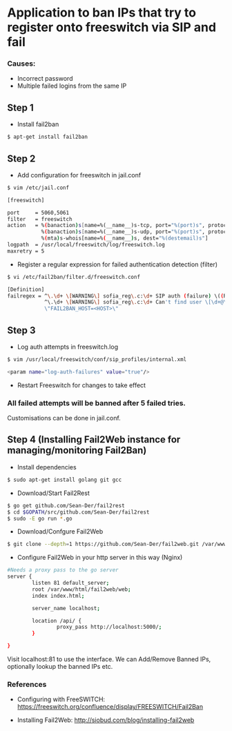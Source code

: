 # Application to ban IPs that try to register onto freeswitch via SIP and fail
### Causes:
- Incorrect password
- Multiple failed logins from the same IP

## Step 1
- Install fail2ban

```sh
$ apt-get install fail2ban
```
## Step 2
- Add configuration for freeswitch in jail.conf

```sh
$ vim /etc/jail.conf

[freeswitch]

port     = 5060,5061
filter   = freeswitch
action   = %(banaction)s[name=%(__name__)s-tcp, port="%(port)s", protocol="tcp", chain="%(chain)s", actname=%(banaction)s-tcp]
           %(banaction)s[name=%(__name__)s-udp, port="%(port)s", protocol="udp", chain="%(chain)s", actname=%(banaction)s-udp]
           %(mta)s-whois[name=%(__name__)s, dest="%(destemail)s"]
logpath  = /usr/local/freeswitch/log/freeswitch.log
maxretry = 5

``` 
- Register a regular expression for failed authentication detection (filter)

```sh
$ vi /etc/fail2ban/filter.d/freeswitch.conf

[Definition]
failregex = ^\.\d+ \[WARNING\] sofia_reg\.c:\d+ SIP auth (failure) \((REGISTER)\) on sofia profile \'[^']+\' for \[.*\] from ip <HOST>$
            ^\.\d+ \[WARNING\] sofia_reg\.c:\d+ Can't find user \[\d+@\d+\.\d+\.\d+\.\d+\] from <HOST>$
            \"FAIL2BAN_HOST=<HOST>\"                                   
```
## Step 3

- Log auth attempts in freeswitch.log

```sh
$ vim /usr/local/freeswitch/conf/sip_profiles/internal.xml

<param name="log-auth-failures" value="true"/>

```
- Restart Freeswitch for changes to take effect

### All failed attempts will be banned after 5 failed tries. 

Customisations can be done in jail.conf.


## Step 4 (Installing Fail2Web instance for managing/monitoring Fail2Ban)
- Install dependencies
```sh
$ sudo apt-get install golang git gcc

```
- Download/Start Fail2Rest
```sh
$ go get github.com/Sean-Der/fail2rest
$ cd $GOPATH/src/github.com/Sean-Der/fail2rest
$ sudo -E go run *.go

```
- Download/Confgure Fail2Web

```sh
$ git clone --depth=1 https://github.com/Sean-Der/fail2web.git /var/www/fail2web

```

- Configure Fail2Web in your http server in this way (Nginx)
```sh
#Needs a proxy pass to the go server
server {
        listen 81 default_server;
        root /var/www/html/fail2web/web;
        index index.html;

        server_name localhost;

        location /api/ {
                proxy_pass http://localhost:5000/;
        }

}

```
Visit localhost:81 to use the interface. We can Add/Remove Banned IPs, optionally lookup the banned IPs etc.


### References
- Configuring with FreeSWITCH:  https://freeswitch.org/confluence/display/FREESWITCH/Fail2Ban

- Installing Fail2Web: 
http://siobud.com/blog/installing-fail2web